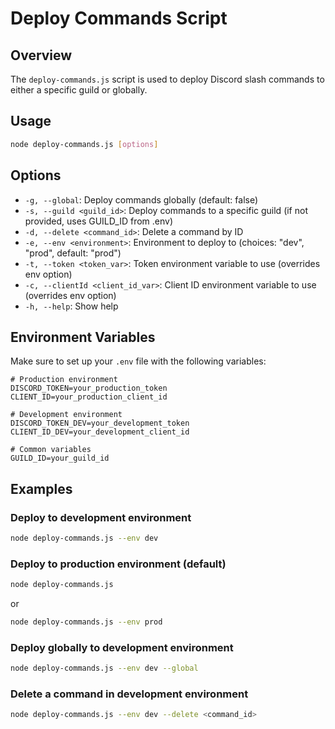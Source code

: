 # Deploy Commands Script

## Overview

The `deploy-commands.js` script is used to deploy Discord slash commands to either a specific guild or globally.

## Usage

```bash
node deploy-commands.js [options]
```

## Options

- `-g, --global`: Deploy commands globally (default: false)
- `-s, --guild <guild_id>`: Deploy commands to a specific guild (if not provided, uses GUILD_ID from .env)
- `-d, --delete <command_id>`: Delete a command by ID
- `-e, --env <environment>`: Environment to deploy to (choices: "dev", "prod", default: "prod")
- `-t, --token <token_var>`: Token environment variable to use (overrides env option)
- `-c, --clientId <client_id_var>`: Client ID environment variable to use (overrides env option)
- `-h, --help`: Show help

## Environment Variables

Make sure to set up your `.env` file with the following variables:

```
# Production environment
DISCORD_TOKEN=your_production_token
CLIENT_ID=your_production_client_id

# Development environment
DISCORD_TOKEN_DEV=your_development_token
CLIENT_ID_DEV=your_development_client_id

# Common variables
GUILD_ID=your_guild_id
```

## Examples

### Deploy to development environment

```bash
node deploy-commands.js --env dev
```

### Deploy to production environment (default)

```bash
node deploy-commands.js
```

or

```bash
node deploy-commands.js --env prod
```

### Deploy globally to development environment

```bash
node deploy-commands.js --env dev --global
```

### Delete a command in development environment

```bash
node deploy-commands.js --env dev --delete <command_id>
```
